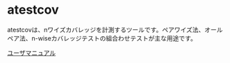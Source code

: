 # atestcov

atestcovは、nワイズカバレッジを計測するツールです。ペアワイズ法、オールペア法、n-wiseカバレッジテストの組合わせテストが主な用途です。

[ユーザマニュアル](src/manual.md)
